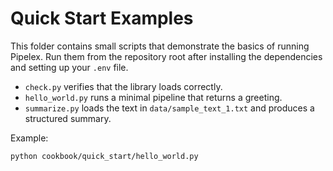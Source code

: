 # Quick Start Examples

This folder contains small scripts that demonstrate the basics of running Pipelex.
Run them from the repository root after installing the dependencies and setting up
your `.env` file.

- `check.py` verifies that the library loads correctly.
- `hello_world.py` runs a minimal pipeline that returns a greeting.
- `summarize.py` loads the text in `data/sample_text_1.txt` and produces a structured summary.

Example:

```bash
python cookbook/quick_start/hello_world.py
```

